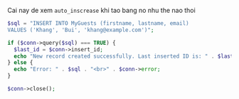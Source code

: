 Cai nay de xem `auto_inscrease` khi tao bang no nhu the nao thoi

```php
$sql = "INSERT INTO MyGuests (firstname, lastname, email)
VALUES ('Khang', 'Bui', 'khang@example.com')";

if ($conn->query($sql) === TRUE) {
  $last_id = $conn->insert_id;
  echo "New record created successfully. Last inserted ID is: " . $last_id;
} else {
  echo "Error: " . $sql . "<br>" . $conn->error;
}

$conn->close();
```